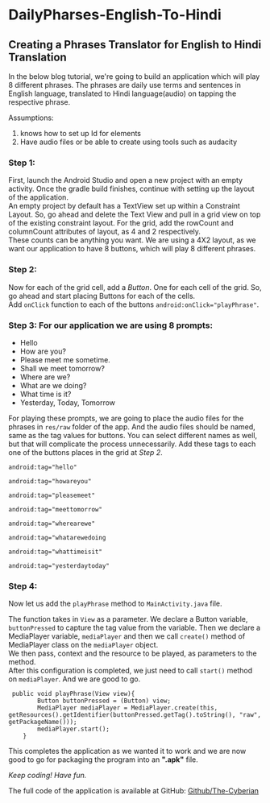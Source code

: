 # DailyPharses-English-To-Hindi

## Creating a Phrases Translator for English to Hindi Translation

In the below blog tutorial, we're going to build an application which will play 8 different phrases. The phrases are daily use terms and sentences in English language, translated to Hindi language(audio) on tapping the respective phrase.

Assumptions: 
1. knows how to set up Id for elements
2. Have audio files or be able to create using tools such as audacity

### Step 1:
First, launch the Android Studio and open a new project with an empty activity. Once the gradle build finishes, continue with setting up the layout of the application. <br>
An empty project by default has a TextView set up within a Constraint Layout. So, go ahead and delete the Text View and pull in a grid view on top of the existing constraint layout. For the grid, add the rowCount and columnCount attributes of layout, as 4 and 2 respectively.<br>
These counts can be anything you want. We are using a 4X2 layout, as we want our application to have 8 buttons, which will play 8 different phrases. 


### Step 2:
Now for each of the grid cell, add a *Button*. One for each cell of the grid. So, go ahead and start placing Buttons for each of the cells.<br>
Add `onClick` function to each of the buttons `android:onClick="playPhrase"`. 


### Step 3: For our application we are using 8 prompts:
- Hello 
- How are you?
- Please meet me sometime.
- Shall we meet tomorrow?
- Where are we?
- What are we doing?
- What time is it?
- Yesterday, Today, Tomorrow

For playing these prompts, we are going to place the audio files for the phrases in `res/raw` folder of the app.
And the audio files should be named, same as the tag values for buttons. You can select different names as well, but that will complicate the process unnecessarily.
Add these tags to each one of the buttons places in the grid at *Step 2*.

`android:tag="hello"`

`android:tag="howareyou"`

`android:tag="pleasemeet"`

`android:tag="meettomorrow"`

`android:tag="wherearewe"`

`android:tag="whatarewedoing`

`android:tag="whattimeisit"`

`android:tag="yesterdaytoday"`

### Step 4: 
Now let us add the `playPhrase` method to `MainActivity.java` file.

The function takes in `View` as a parameter. We declare a Button variable, `buttonPressed` to capture the tag value from the variable.
Then we declare a MediaPlayer variable, `mediaPlayer` and then we call `create()` method of MediaPlayer class on the `mediaPlayer` object.<br>
We then pass, context and the resource to be played, as parameters to the method.<br>
After this configuration is completed, we just need to call `start()` method on `mediaPlayer`. And we are good to go.

```
 public void playPhrase(View view){
        Button buttonPressed = (Button) view;
        MediaPlayer mediaPlayer = MediaPlayer.create(this, getResources().getIdentifier(buttonPressed.getTag().toString(), "raw", getPackageName()));
        mediaPlayer.start();
    }
```

This completes the application as we wanted it to work and we are now good to go for packaging the program into an **".apk"** file.

*Keep coding! Have fun.*

The full code of the application is available at GitHub:
[Github/The-Cyberian](https://github.com/TheCyberian)
